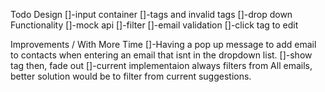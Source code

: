 Todo
Design
[]-input container
[]-tags and invalid tags
[]-drop down
Functionality
[]-mock api
[]-filter
[]-email validation
[]-click tag to edit

Improvements / With More Time
[]-Having a pop up message to add email to contacts when entering an email that isnt in the dropdown list.
[]-show tag then, fade out
[]-current implementaion always filters from All emails, better solution would be to filter from current suggestions.
